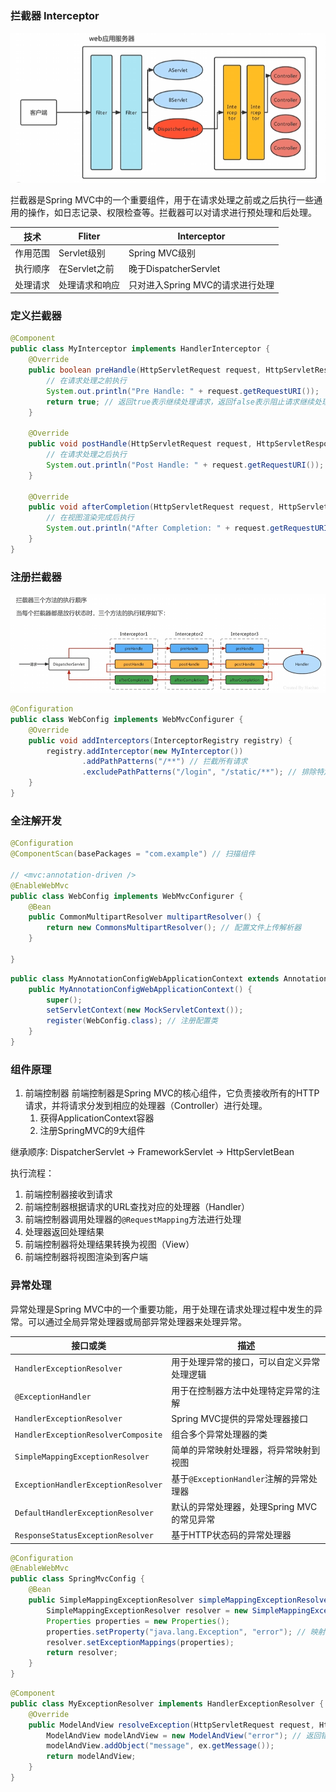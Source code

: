 ### 拦截器 Interceptor

![Interceptor](./Images/Interceptor.png)


拦截器是Spring MVC中的一个重要组件，用于在请求处理之前或之后执行一些通用的操作，如日志记录、权限检查等。拦截器可以对请求进行预处理和后处理。


| 技术 | Fliter | Interceptor |
|--- | --- | --- |
| 作用范围 | Servlet级别 | Spring MVC级别 |
| 执行顺序 | 在Servlet之前 | 晚于DispatcherServlet |
| 处理请求 | 处理请求和响应 | 只对进入Spring MVC的请求进行处理 |

### 定义拦截器
```java
@Component
public class MyInterceptor implements HandlerInterceptor {
    @Override
    public boolean preHandle(HttpServletRequest request, HttpServletResponse response, Object handler) throws Exception {
        // 在请求处理之前执行
        System.out.println("Pre Handle: " + request.getRequestURI());
        return true; // 返回true表示继续处理请求，返回false表示阻止请求继续处理
    }

    @Override
    public void postHandle(HttpServletRequest request, HttpServletResponse response, Object handler, ModelAndView modelAndView) throws Exception {
        // 在请求处理之后执行
        System.out.println("Post Handle: " + request.getRequestURI());
    }

    @Override
    public void afterCompletion(HttpServletRequest request, HttpServletResponse response, Object handler, Exception ex) throws Exception {
        // 在视图渲染完成后执行
        System.out.println("After Completion: " + request.getRequestURI());
    }
}
```

### 注册拦截器
![orderofInterceptor](./Images/orderofinceptor.png)

```java
@Configuration
public class WebConfig implements WebMvcConfigurer {
    @Override
    public void addInterceptors(InterceptorRegistry registry) {
        registry.addInterceptor(new MyInterceptor())
                .addPathPatterns("/**") // 拦截所有请求
                .excludePathPatterns("/login", "/static/**"); // 排除特定路径
    }
}
```

### 全注解开发
```Java
@Configuration
@ComponentScan(basePackages = "com.example") // 扫描组件

// <mvc:annotation-driven />
@EnableWebMvc 
public class WebConfig implements WebMvcConfigurer {
    @Bean
    public CommonMultipartResolver multipartResolver() {
        return new CommonsMultipartResolver(); // 配置文件上传解析器
    }

}
```
```Java
public class MyAnnotationConfigWebApplicationContext extends AnnotationConfigWebApplicationContext {
    public MyAnnotationConfigWebApplicationContext() {
        super();
        setServletContext(new MockServletContext());
        register(WebConfig.class); // 注册配置类
    }
}
```

### 组件原理
1. 前端控制器
前端控制器是Spring MVC的核心组件，它负责接收所有的HTTP请求，并将请求分发到相应的处理器（Controller）进行处理。
    1. 获得ApplicationContext容器
    2. 注册SpringMVC的9大组件

继承顺序:
DispatcherServlet -> FrameworkServlet -> HttpServletBean

执行流程：
1. 前端控制器接收到请求
2. 前端控制器根据请求的URL查找对应的处理器（Handler）
3. 前端控制器调用处理器的`@RequestMapping`方法进行处理
4. 处理器返回处理结果
5. 前端控制器将处理结果转换为视图（View）
6. 前端控制器将视图渲染到客户端

### 异常处理
异常处理是Spring MVC中的一个重要功能，用于处理在请求处理过程中发生的异常。可以通过全局异常处理器或局部异常处理器来处理异常。

| 接口或类 | 描述 |
| --- | --- |
| `HandlerExceptionResolver` | 用于处理异常的接口，可以自定义异常处理逻辑 |
| `@ExceptionHandler` | 用于在控制器方法中处理特定异常的注解 |
| `HandlerExceptionResolver` | Spring MVC提供的异常处理器接口 |
| `HandlerExceptionResolverComposite` | 组合多个异常处理器的类 |
| `SimpleMappingExceptionResolver` | 简单的异常映射处理器，将异常映射到视图 |
| `ExceptionHandlerExceptionResolver` | 基于`@ExceptionHandler`注解的异常处理器 |
| `DefaultHandlerExceptionResolver` | 默认的异常处理器，处理Spring MVC的常见异常 |
| `ResponseStatusExceptionResolver` | 基于HTTP状态码的异常处理器 |

```Java
@Configuration
@EnableWebMvc
public class SpringMvcConfig {
    @Bean
    public SimpleMappingExceptionResolver simpleMappingExceptionResolver() {
        SimpleMappingExceptionResolver resolver = new SimpleMappingExceptionResolver();
        Properties properties = new Properties();
        properties.setProperty("java.lang.Exception", "error"); // 映射异常到视图
        resolver.setExceptionMappings(properties);
        return resolver;
    }
}
```

```Java
@Component
public class MyExceptionResolver implements HandlerExceptionResolver {
    @Override
    public ModelAndView resolveException(HttpServletRequest request, HttpServletResponse response, Object handler, Exception ex) {
        ModelAndView modelAndView = new ModelAndView("error"); // 返回错误视图
        modelAndView.addObject("message", ex.getMessage());
        return modelAndView;
    }
}



